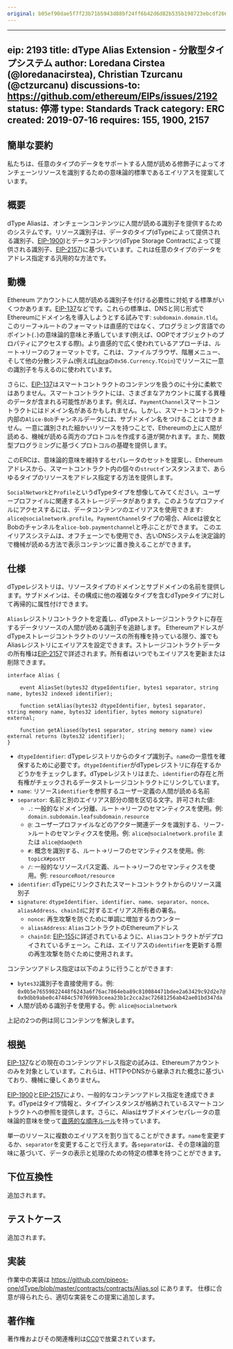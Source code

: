 ```yaml
---
original: b05ef90dae5f7f23b71b5943d88bf24ff6b42d6d82b535b198723ebcdf2663e8
---
```


---
eip: 2193
title: dType Alias Extension - 分散型タイプシステム
author: Loredana Cirstea (@loredanacirstea), Christian Tzurcanu (@ctzurcanu)
discussions-to: https://github.com/ethereum/EIPs/issues/2192
status: 停滞
type: Standards Track
category: ERC
created: 2019-07-16
requires: 155, 1900, 2157
---

## 簡単な要約

私たちは、任意のタイプのデータをサポートする人間が読める修飾子によってオンチェーンリソースを識別するための意味論的標準であるエイリアスを提案しています。

## 概要

dType Aliasは、オンチェーンコンテンツに人間が読める識別子を提供するためのシステムです。リソース識別子は、データのタイプ(dTypeによって提供される識別子、[EIP-1900](./eip-1900.md))とデータコンテンツ(dType Storage Contractによって提供される識別子、[EIP-2157](./eip-2157.md))に基づいています。これは任意のタイプのデータをアドレス指定する汎用的な方法です。

## 動機

Ethereum アカウントに人間が読める識別子を付ける必要性に対処する標準がいくつかあります。[EIP-137](./eip-137.md)などです。これらの標準は、DNSと同じ形式でEthereumにドメイン名を導入しようとする試みです: `subdomain.domain.tld`。このリーフ->ルートのフォーマットは直感的ではなく、プログラミング言語でのポイント(`.`)の意味論的意味と矛盾しています(例えば、OOPでオブジェクトのプロパティにアクセスする際)。より直感的で広く使われているアプローチは、ルート->リーフのフォーマットです。これは、ファイルブラウザ、階層メニュー、そして他の分散システム(例えば[Libra](https://medium.com/r/?url=https%3A%2F%2Fdevelopers.libra.org)の`0x56.Currency.TCoin`)でリソースに一意の識別子を与えるのに使われています。

さらに、[EIP-137](./eip-137.md)はスマートコントラクトのコンテンツを扱うのに十分に柔軟ではありません。スマートコントラクトには、さまざまなアカウントに属する異種のデータが含まれる可能性があります。例えば、`PaymentChannel`スマートコントラクトにはドメイン名があるかもしれません。しかし、スマートコントラクト内部の`Alice-Bob`チャンネルデータには、サブドメイン名をつけることはできません。一意に識別された細かいリソースを持つことで、Ethereumの上に人間が読める、機械が読める両方のプロトコルを作成する道が開かれます。また、関数型プログラミングに基づくプロトコルの基礎を提供します。

このERCは、意味論的意味を維持するセパレータのセットを提案し、Ethereumアドレスから、スマートコントラクト内の個々の`struct`インスタンスまで、あらゆるタイプのリソースをアドレス指定する方法を提供します。

`SocialNetwork`と`Profile`というdTypeタイプを想像してみてください。ユーザープロファイルに関連するストレージデータがあります。このようなプロファイルにアクセスするには、データコンテンツのエイリアスを使用できます: `alice@socialnetwork.profile`。`PaymentChannel`タイプの場合、Aliceは彼女とBobのチャンネルを`alice-bob.paymentchannel`と呼ぶことができます。
このエイリアスシステムは、オフチェーンでも使用でき、古いDNSシステムを決定論的で機械が読める方法で表示コンテンツに置き換えることができます。

## 仕様

dTypeレジストリは、リソースタイプのドメインとサブドメインの名前を提供します。サブドメインは、その構成に他の複雑なタイプを含むdTypeタイプに対して再帰的に属性付けできます。

`Alias`レジストリコントラクトを定義し、dTypeストレージコントラクトに存在するデータリソースの人間が読める識別子を追跡します。
EthereumアドレスがdTypeストレージコントラクトのリソースの所有権を持っている限り、誰でもAliasレジストリにエイリアスを設定できます。ストレージコントラクトデータの所有権は[EIP-2157](./eip-2157.md)で詳述されます。所有者はいつでもエイリアスを更新または削除できます。

```solidity
interface Alias {

    event AliasSet(bytes32 dtypeIdentifier, bytes1 separator, string name, bytes32 indexed identifier);

    function setAlias(bytes32 dtypeIdentifier, bytes1 separator, string memory name, bytes32 identifier, bytes memory signature) external;

    function getAliased(bytes1 separator, string memory name) view external returns (bytes32 identifier);
}
```

- `dtypeIdentifier`: dTypeレジストリからのタイプ識別子。`name`の一意性を確保するために必要です。`dtypeIdentifier`がdTypeレジストリに存在するかどうかをチェックします。dTypeレジストリはまた、`identifier`の存在と所有権がチェックされるデータストレージコントラクトにリンクしています。
- `name`: リソース`identifier`を参照するユーザー定義の人間が読める名前
- `separator`: 名前と別のエイリアス部分の間を区切る文字。許可された値:
  - `.`: 一般的なドメイン分離、ルート->リーフのセマンティクスを使用。例: `domain.subdomain.leafsubdomain.resource`
  - `@`: ユーザープロファイルなどのアクター関連データを識別する、リーフ->ルートのセマンティクスを使用。例: `alice@socialnetwork.profile` または `alice@dao@eth`
  - `#`: 概念を識別する、ルート->リーフのセマンティクスを使用。例: `topicX#postY`
  - `/`: 一般的なリソースパス定義、ルート->リーフのセマンティクスを使用。例: `resourceRoot/resource`
- `identifier`: dTypeにリンクされたスマートコントラクトからのリソース識別子
- `signature`: `dtypeIdentifier`、`identifier`、`name`、`separator`、`nonce`、`aliasAddress`、`chainId`に対するエイリアス所有者の署名。
  - `nonce`: 再生攻撃を防ぐために単調に増加するカウンター
  - `aliasAddress`: `Alias`コントラクトのEthereumアドレス
  - `chainId`: [EIP-155](./eip-155.md)に詳述されているように、`Alias`コントラクトがデプロイされているチェーン。これは、エイリアスの`identifier`を更新する際の再生攻撃を防ぐために使用されます。

コンテンツアドレス指定は以下のように行うことができます:
- `bytes32`識別子を直接使用する。例: `0x0b5e76559822448f6243a6f76ac7864eba89c810084471bdee2a63429c92d2e7@0x9dbb9abe0c47484c5707699b3ceea23b1c2cca2ac72681256ab42ae01bd347da`
- 人間が読める識別子を使用する。例: `alice@socialnetwork`

上記の2つの例は同じコンテンツを解決します。

## 根拠

[EIP-137](./eip-137.md)などの現在のコンテンツアドレス指定の試みは、Ethereumアカウントのみを対象としています。これらは、HTTPやDNSから継承された概念に基づいており、機械に優しくありません。

[EIP-1900](./eip-1900.md)と[EIP-2157](./eip-2157.md)により、一般的なコンテンツアドレス指定を達成できます。dTypeはタイプ情報と、タイプインスタンスが格納されているスマートコントラクトへの参照を提供します。さらに、Aliasはサブドメインセパレータの意味論的意味を使って[直感的な順序ルール](https://github.com/loredanacirstea/articles/blob/master/articles/Flexible_Alias_or_Why_ENS_is_Obsolete.md)を持っています。

単一のリソースに複数のエイリアスを割り当てることができます。`name`を変更するか、`separator`を変更することで行えます。各`separator`は、その意味論的意味に基づいて、データの表示と処理のための特定の標準を持つことができます。

## 下位互換性

追加されます。

## テストケース

追加されます。

## 実装

作業中の実装は https://github.com/pipeos-one/dType/blob/master/contracts/contracts/Alias.sol にあります。
仕様に合意が得られたら、適切な実装をこの提案に追加します。

## 著作権
著作権およびその関連権利は[CC0](../LICENSE.md)で放棄されています。